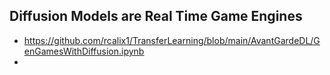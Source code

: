 ## Diffusion Models are Real Time Game Engines

* https://github.com/rcalix1/TransferLearning/blob/main/AvantGardeDL/GenGamesWithDiffusion.ipynb
* 
